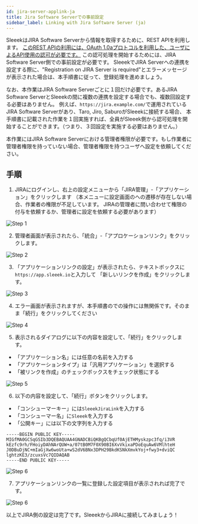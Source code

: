 ```yaml
---
id: jira-server-applink-ja
title: Jira Software Serverでの事前設定
sidebar_label: Linking with Jira Software Server (ja)
---
```


SleeekはJIRA Software Serverから情報を取得するために、REST APIを利用します。
[このREST APIの利用には、OAuth 1.0aプロトコルを利用した、ユーザによるAPI使用の認可が必要です。](https://developer.atlassian.com/server/jira/platform/oauth/)
この認可処理を開始するためには、JIRA Software Server側での事前設定が必要です。
SleeekでJIRA Serverへの連携を設定する際に、"Registration on JIRA Server is required"とエラーメッセージが表示された場合は、本手順書に従って、登録処理を進めましょう。

なお、本作業はJIRA Software Serverごとに１回だけ必要です。あるJIRA Software ServerとSleeekの間に複数の連携を設定する場合でも、複数回設定する必要はありません。
例えば、`https://jira.example.com/`で運用されているJIRA Software Serverがあり、Taro, Jiro, SaburoがSleeekに接続する場合、
本手順書に記載された作業を１回実施すれば、全員がSleeek側から認可処理を開始することができます。（つまり、３回設定を実施する必要はありません。）

本作業にはJIRA Software Serverにおける管理者権限が必要です。もし作業者に管理者権限を持っていない場合、管理者権限を持つユーザへ設定を依頼してください。


## 手順
1. JIRAにログインし、右上の設定メニューから「JIRA管理」-「アプリケーション」をクリックします
（本メニューに設定画面のへの遷移が存在しない場合、作業者の権限が不足しています。
JIRAの管理者に問い合わせて権限の付与を依頼するか、管理者に設定を依頼する必要があります）

![Step 1](../../img/docs/integration/jira-server-applink-ja/step1.png)

2. 管理者画面が表示されたら、「統合」-「アプロケーションリンク」をクリックします。

![Step 2](../../img/docs/integration/jira-server-applink-ja/step2.png)

3. 「アプリケーションリンクの設定」が表示されたら、テキストボックスに`https://app.sleeek.io`と入力して
「新しいリンクを作成」をクリックします。

![Step 3](../../img/docs/integration/jira-server-applink-ja/step3.png)

4. エラー画面が表示されますが、本手順書のでの操作には無関係です。そのまま「続行」をクリックしてください

![Step 4](../../img/docs/integration/jira-server-applink-ja/step4.png)

5. 表示されるダイアログに以下の内容を設定して、「続行」をクリックします。

* 「アプリケーション名」には任意の名前を入力する
* 「アプリケーションタイプ」は「汎用アプリケーション」を選択する
* 「被リンクを作成」のチェックボックスをチェック状態にする

![Step 5](../../img/docs/integration/jira-server-applink-ja/step5.png)

6. 以下の内容を設定して、「続行」ボタンをクリックします。
* 「コンシューマーキー」には`SleeekJiraLink`を入力する
* 「コンシューマー名」に`Sleeek`を入力する
* 「公開キー」には以下の文字列を入力する
```text
-----BEGIN PUBLIC KEY-----
MIGfMA0GCSqGSIb3DQEBAQUAA4GNADCBiQKBgQCbqUf0AjETHMyskzpc3fq/i3VR
kEzfc9rh/FHoiyDAhNArQUW+a/07tB0M7F0X90BI6XvVkixaPDoEquAw6VMlhteH
J0DBuDjNC+mIaGjXw6woUta+wS2dV6BNx3DPH29BkdKSNkXmvkYoj+fwy3+dviQC
lghtzKE3/zcuxsVc7QIDAQAB
-----END PUBLIC KEY-----
```

![Step 6](../../img/docs/integration/jira-server-applink-ja/step6.png)

7. アプリケーションリンクの一覧に登録した設定項目が表示されれば完了です。

![Step 6](../../img/docs/integration/jira-server-applink-ja/step7.png)

以上でJIRA側の設定は完了です。SleeekからJIRAに接続してみましょう！
